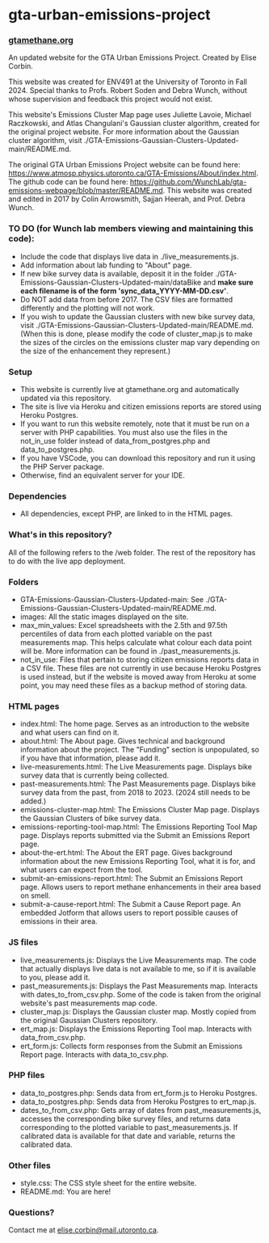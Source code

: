 # gta-urban-emissions-project #
### [gtamethane.org](https://gtamethane.org/) ###

An updated website for the GTA Urban Emissions Project. Created by Elise Corbin.

This website was created for ENV491 at the University of Toronto in Fall 2024. Special thanks to Profs. Robert Soden and Debra Wunch, without whose supervision and feedback this project would not exist.

This website's Emissions Cluster Map page uses Juliette Lavoie, Michael Raczkowski, and Atlas Changulani's Gaussian cluster algorithm, created for the original project website. For more information about the Gaussian cluster algorithm, visit ./GTA-Emissions-Gaussian-Clusters-Updated-main/README.md.

The original GTA Urban Emissions Project website can be found here: https://www.atmosp.physics.utoronto.ca/GTA-Emissions/About/index.html. The github code can be found here: https://github.com/WunchLab/gta-emissions-webpage/blob/master/README.md. This website was created and edited in 2017 by Colin Arrowsmith, Sajjan Heerah, and Prof. Debra Wunch.

### TO DO (for Wunch lab members viewing and maintaining this code): ###
* Include the code that displays live data in ./live_measurements.js.
* Add information about lab funding to "About" page.
* If new bike survey data is available, deposit it in the folder ./GTA-Emissions-Gaussian-Clusters-Updated-main/dataBike and **make sure each filename is of the form 'sync_data_YYYY-MM-DD.csv'**.
* Do NOT add data from before 2017. The CSV files are formatted differently and the plotting will not work.
* If you wish to update the Gaussian clusters with new bike survey data, visit ./GTA-Emissions-Gaussian-Clusters-Updated-main/README.md. (When this is done, please modify the code of
cluster_map.js to make the sizes of the circles on the emissions cluster map vary depending on the size of the enhancement they represent.)

### Setup ###
* This website is currently live at gtamethane.org and automatically updated via this repository.
* The site is live via Heroku and citizen emissions reports are stored using Heroku Postgres.
* If you want to run this website remotely, note that it must be run on a server with PHP capabilities. You must also use the files in the not_in_use folder instead of data_from_postgres.php and data_to_postgres.php.
* If you have VSCode, you can download this repository and run it using the PHP Server package.
* Otherwise, find an equivalent server for your IDE.

### Dependencies ###
* All dependencies, except PHP, are linked to in the HTML pages.

### What's in this repository? ###
All of the following refers to the /web folder. The rest of the repository has to do with the live app deployment.
### Folders ###
* GTA-Emissions-Gaussian-Clusters-Updated-main: See ./GTA-Emissions-Gaussian-Clusters-Updated-main/README.md.
* images: All the static images displayed on the site.
* max_min_values: Excel spreadsheets with the 2.5th and 97.5th percentiles of data from each plotted variable on the past measurements map. This helps calculate what colour each data point will be. More information can be found in ./past_measurements.js.
* not_in_use: Files that pertain to storing citizen emissions reports data in a CSV file. These files
are not currently in use because Heroku Postgres is used instead, but if the website is moved away from
Heroku at some point, you may need these files as a backup method of storing data.
### HTML pages ###
* index.html: The home page. Serves as an introduction to the website and what users can find on it.
* about.html: The About page. Gives technical and background information about the project. The "Funding" section is unpopulated, so if you have that information, please add it.
* live-measurements.html: The Live Measurements page. Displays bike survey data that is currently being collected.
* past-measurements.html: The Past Measurements page. Displays bike survey data from the past, from 2018 to 2023. (2024 still needs to be added.)
* emissions-cluster-map.html: The Emissions Cluster Map page. Displays the Gaussian Clusters of bike survey data.
* emissions-reporting-tool-map.html: The Emissions Reporting Tool Map page. Displays reports submitted via the Submit an Emissions Report page.
* about-the-ert.html: The About the ERT page. Gives background information about the new Emissions Reporting Tool, what it is for, and what users can expect from the tool.
* submit-an-emissions-report.html: The Submit an Emissions Report page. Allows users to report methane enhancements in their area based on smell.
* submit-a-cause-report.html: The Submit a Cause Report page. An embedded Jotform that allows users to report possible causes of emissions in their area.
### JS files ###
* live_measurements.js: Displays the Live Measurements map. The code that actually displays live data is not available to me, so if it is available to you, please add it.
* past_measurements.js: Displays the Past Measurements map. Interacts with dates_to_from_csv.php. Some of the code is taken from the original website's past measurements map code.
* cluster_map.js: Displays the Gaussian cluster map. Mostly copied from the original Gaussian Clusters repository.
* ert_map.js: Displays the Emissions Reporting Tool map. Interacts with data_from_csv.php.
* ert_form.js: Collects form responses from the Submit an Emissions Report page. Interacts with data_to_csv.php.
### PHP files ###
* data_to_postgres.php: Sends data from ert_form.js to Heroku Postgres.
* data_to_postgres.php: Sends data from Heroku Postgres to ert_map.js.
* dates_to_from_csv.php: Gets array of dates from past_measurements.js, accesses the corresponding bike survey files, and returns data corresponding to the plotted variable to past_measurements.js. If calibrated data is available for that date and variable, returns the calibrated data.
### Other files ###
* style.css: The CSS style sheet for the entire website.
* README.md: You are here!

### Questions? ###
Contact me at elise.corbin@mail.utoronto.ca.

